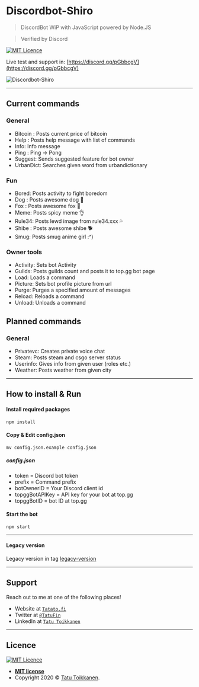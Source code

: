 # Discordbot-Shiro
>DiscordBot WiP with JavaScript powered by Node.JS

>Verified by Discord

[![MIT Licence](https://badges.frapsoft.com/os/mit/mit.svg?v=103)](https://opensource.org/licenses/mit-license.php)

Live test and support in: [https://discord.gg/pGbbcgV](https://discord.gg/pGbbcgV)

![Discordbot-Shiro](https://files.tatu.moe/github-shiro.PNG)

---

## Current commands
### General
- Bitcoin : Posts current price of bitcoin
- Help : Posts help message with list of commands
- Info: Info message
- Ping : Ping -> Pong
- Suggest: Sends suggested feature for bot owner
- UrbanDict: Searches given word from urbandictionary

### Fun
- Bored: Posts activity to fight boredom
- Dog : Posts awesome dog :dog:
- Fox : Posts awesome fox 🦊
- Meme: Posts spicy meme :ok_hand:
- Rule34: Posts lewd image from rule34.xxx :sweat_drops:
- Shibe : Posts awesome shibe :dog2:
- Smug: Posts smug anime girl :^)

### Owner tools
- Activity: Sets bot Activity
- Guilds: Posts guilds count and posts it to top.gg bot page
- Load: Loads a command
- Picture: Sets bot profile picture from url
- Purge: Purges a specified amount of messages
- Reload: Reloads a command
- Unload: Unloads a command

## Planned commands
### General
- Privatevc: Creates private voice chat
- Steam: Posts steam and csgo server status
- Userinfo: Gives info from given user (roles etc.)
- Weather: Posts weather from given city


---

## How to install & Run
#### Install required packages
```
npm install
```
#### Copy & Edit config.json
```
mv config.json.example config.json
```
##### config.json
- token = Discord bot token
- prefix = Command prefix
- botOwnerID = Your Discord client id
- topggBotAPIKey = API key for your bot at top.gg
- topggBotID = bot ID at top.gg

#### Start the bot
```
npm start
```

---


#### Legacy version
Legacy version in tag [legacy-version](https://github.com/Tatatofly/Discordbot-Shiro/tree/legacy-version)

---

## Support

Reach out to me at one of the following places!

- Website at <a href="https://tatato.fi" target="_blank">`Tatato.fi`</a>
- Twitter at <a href="https://twitter.com/TatuFin" target="_blank">`@TatuFin`</a>
- LinkedIn at <a href="https://www.linkedin.com/in/tatu-toikkanen/" target="_blank">`Tatu Toikkanen`</a>

---

## Licence
[![MIT Licence](https://badges.frapsoft.com/os/mit/mit.svg?v=103)](https://opensource.org/licenses/mit-license.php)

- **[MIT license](http://opensource.org/licenses/mit-license.php)**
- Copyright 2020 © <a href="https://tatato.fi" target="_blank">Tatu Toikkanen</a>.
